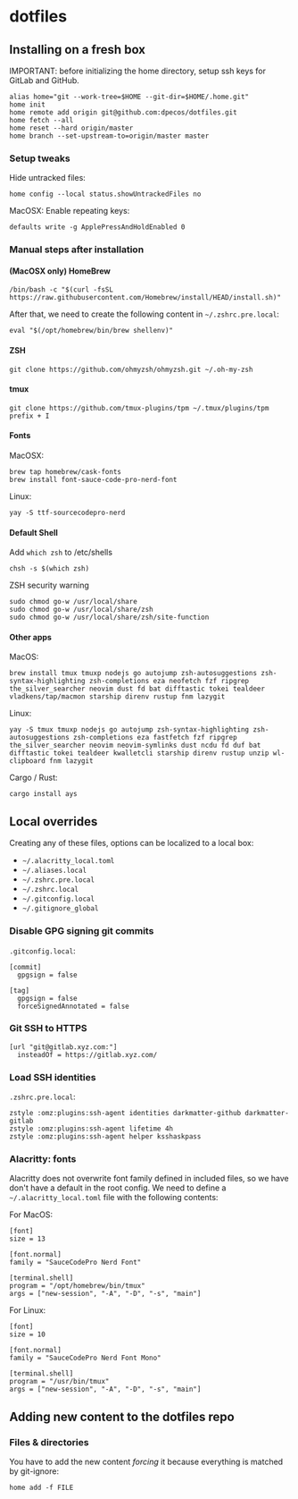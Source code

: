 # dotfiles

## Installing on a fresh box

IMPORTANT: before initializing the home directory, setup ssh keys for GitLab and GitHub.

    alias home="git --work-tree=$HOME --git-dir=$HOME/.home.git"
    home init
    home remote add origin git@github.com:dpecos/dotfiles.git
    home fetch --all
    home reset --hard origin/master
    home branch --set-upstream-to=origin/master master

### Setup tweaks

Hide untracked files:

    home config --local status.showUntrackedFiles no

MacOSX: Enable repeating keys:

    defaults write -g ApplePressAndHoldEnabled 0

### Manual steps after installation

#### (MacOSX only) HomeBrew

    /bin/bash -c "$(curl -fsSL https://raw.githubusercontent.com/Homebrew/install/HEAD/install.sh)"

After that, we need to create the following content in `~/.zshrc.pre.local`:

    eval "$(/opt/homebrew/bin/brew shellenv)"

#### ZSH

    git clone https://github.com/ohmyzsh/ohmyzsh.git ~/.oh-my-zsh

#### tmux

    git clone https://github.com/tmux-plugins/tpm ~/.tmux/plugins/tpm
    prefix + I

#### Fonts

MacOSX:

    brew tap homebrew/cask-fonts
    brew install font-sauce-code-pro-nerd-font

Linux:

    yay -S ttf-sourcecodepro-nerd

#### Default Shell

Add `which zsh` to /etc/shells

    chsh -s $(which zsh)

ZSH security warning

    sudo chmod go-w /usr/local/share
    sudo chmod go-w /usr/local/share/zsh
    sudo chmod go-w /usr/local/share/zsh/site-function

#### Other apps

MacOS:

    brew install tmux tmuxp nodejs go autojump zsh-autosuggestions zsh-syntax-highlighting zsh-completions eza neofetch fzf ripgrep the_silver_searcher neovim dust fd bat difftastic tokei tealdeer vladkens/tap/macmon starship direnv rustup fnm lazygit

Linux:

    yay -S tmux tmuxp nodejs go autojump zsh-syntax-highlighting zsh-autosuggestions zsh-completions eza fastfetch fzf ripgrep the_silver_searcher neovim neovim-symlinks dust ncdu fd duf bat difftastic tokei tealdeer kwalletcli starship direnv rustup unzip wl-clipboard fnm lazygit

Cargo / Rust:

    cargo install ays

## Local overrides

Creating any of these files, options can be localized to a local box:

- `~/.alacritty_local.toml`
- `~/.aliases.local`
- `~/.zshrc.pre.local`
- `~/.zshrc.local`
- `~/.gitconfig.local`
- `~/.gitignore_global`

### Disable GPG signing git commits

`.gitconfig.local`:

    [commit]
      gpgsign = false

    [tag]
      gpgsign = false
      forceSignedAnnotated = false

### Git SSH to HTTPS

    [url "git@gitlab.xyz.com:"]
      insteadOf = https://gitlab.xyz.com/

### Load SSH identities

`.zshrc.pre.local`:

    zstyle :omz:plugins:ssh-agent identities darkmatter-github darkmatter-gitlab
    zstyle :omz:plugins:ssh-agent lifetime 4h
    zstyle :omz:plugins:ssh-agent helper ksshaskpass

### Alacritty: fonts

Alacritty does not overwrite font family defined in included files, so we have don't have a default in the root config. We need to define a `~/.alacritty_local.toml` file with the following contents:

For MacOS:

    [font]
    size = 13

    [font.normal]
    family = "SauceCodePro Nerd Font"

    [terminal.shell]
    program = "/opt/homebrew/bin/tmux"
    args = ["new-session", "-A", "-D", "-s", "main"]

For Linux:

    [font]
    size = 10

    [font.normal]
    family = "SauceCodePro Nerd Font Mono"

    [terminal.shell]
    program = "/usr/bin/tmux"
    args = ["new-session", "-A", "-D", "-s", "main"]

## Adding new content to the dotfiles repo

### Files & directories

You have to add the new content _forcing_ it because everything is matched by git-ignore:

    home add -f FILE
